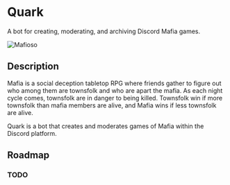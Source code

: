 # Quark
A bot for creating, moderating, and archiving Discord Mafia games.

![Mafioso](https://cdn.discordapp.com/attachments/301378988348014595/921769829491433512/Untitled_Artwork.gif)
## Description

Mafia is a social deception tabletop RPG where friends gather to figure out who among them are townsfolk and who are apart the mafia. As each night cycle comes, townsfolk are in danger to being killed. Townsfolk win if more townsfolk than mafia members are alive, and Mafia wins if less townsfolk are alive.

Quark is a bot that creates and moderates games of Mafia within the Discord platform.

## Roadmap

### TODO